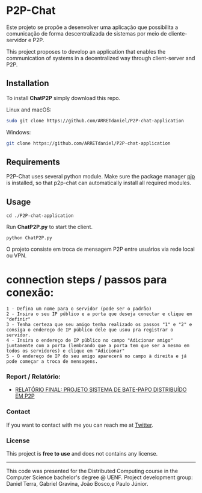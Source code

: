# P2P-Chat

Este projeto se propõe a desenvolver uma aplicação que possibilita a comunicação de forma descentralizada de sistemas por meio de cliente-servidor e P2P.

This project proposes to develop an application that enables the communication of systems in a decentralized way through client-server and P2P.


## Installation

To install **ChatP2P** simply download this repo.

Linux and macOS:

```bash
sudo git clone https://github.com/ARRETdaniel/P2P-chat-application
```

Windows:

```bash
git clone https://github.com/ARRETdaniel/P2P-chat-application
```


## Requirements

P2P-Chat uses several python module. Make sure the package manager [pip](https://pip.pypa.io/en/stable/) is installed, so that p2p-chat can automatically install all required modules.

## Usage

```batch
cd ./P2P-chat-application
```
Run **ChatP2P.py** to start the client.
```batch
python ChatP2P.py
```

O projeto consiste em troca de mensagem P2P entre usuários via rede local ou VPN.

# connection steps / passos para conexão:

```
1 - Defina um nome para o servidor (pode ser o padrão)
2 - Insira o seu IP público e a porta que deseja conectar e clique em "definir"
3 - Tenha certeza que seu amigo tenha realizado os passos "1" e "2" e consiga o endereço de IP público dele que usou pra registrar o servidor.
4 - Insira o endereço de IP público no campo "Adicionar amigo" juntamente com a porta (lembrando que a porta tem que ser a mesmo em todos os servidores) e clique em "Adicionar"
5 - O endereço de IP do seu amigo aparecerá no campo à direita e já pode começar a troca de mensagens.
```

### Report / Relatório:

- [RELATÓRIO FINAL: PROJETO SISTEMA DE BATE-PAPO DISTRIBUÍDO EM P2P](report/report.pdf)


### Contact

If you want to contact with me you can reach me at [Twitter](https://twitter.com/ARRETdaniel).


### License

This project is **free to use** and does not contains any license.

---

This code was presented for the Distributed Computing course in
the Computer Science bachelor's degree @ UENF.
Project development group: Daniel Terra, Gabriel Gravina, João Bosco,e  Paulo Júnior.
